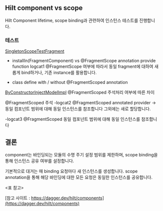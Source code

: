 ## Hilt component vs scope

Hilt Component lifetime, scope binding과 관련하여 인스턴스 테스트를 진행합니다.

### 테스트

[SingletonScopeTestFragment](https://github.com/)


- installIn(FragmentComponent) vs @FragmentScope annotation provide function
logcat1
@FragmentScope 여부에 따라서 동일 fragment에 대하여 새롭게 bind하거나, 기존 instance를 활용합니다.

- class define with / without @FragmentScoped annotation

[ByConstructorInjectModelImpl](https://github.com/)
@FragmentScoped 주석처리 여부에 따른 차이

@FragmentScoped 주석
-logcat2
@FragmentScoped annotated provider -> 동일 컴포넌트 범위에 대해 동일 인스턴스를 참조합니다
그외에는 새로 할당합니다.


-logcat3
@FragmentScoped
동일 컴포넌트 범위에 대해 동일 인스턴스를 참조합니다







## 결론
component는 바인딩되는 모듈의 수명 주기 설정 범위를 제한하며, scope binding을 통해 인스턴스 공유 여부를 설정합니다.

기본적으로 대거는 매 binding 요청마다 새 인스턴스를 생성합니다.
scope annotation을 통해 해당 바인딩에 대한 모든 요청은 동일한 인스턴스를 공유합니다.

<표 참고>





[참고 사이트 : https://dagger.dev/hilt/components](https://dagger.dev/hilt/components)

